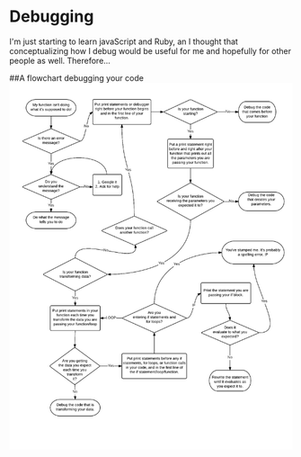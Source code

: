 # Debugging
I'm just starting to learn javaScript and Ruby, an I thought that conceptualizing how I debug would be useful for me and hopefully for other people as well. Therefore...

##A flowchart debugging your code
![A debugging flowchart](./debugging.png)






